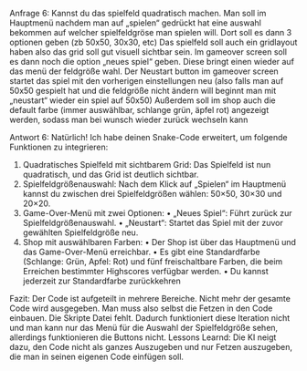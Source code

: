 Anfrage 6:
Kannst du das spielfeld quadratisch machen.
Man soll im Hauptmenü nachdem man auf „spielen“ gedrückt hat eine auswahl bekommen auf welcher spielfeldgröse man spielen will. Dort soll es dann 3 optionen geben (zb 50x50, 30x30, etc)
Das spielfeld soll auch ein gridlayout haben also das grid soll gut visuell sichtbar sein.
Im gameover screen soll es dann noch die option „neues spiel“ geben. Diese bringt einen wieder auf das menü der feldgröße wahl. Der Neustart button im gameover screen startet das spiel mit den vorherigen einstellungen neu (also falls man auf 50x50 gespielt hat und die feldgröße nicht ändern will beginnt man mit „neustart“ wieder ein spiel auf 50x50)
Außerdem soll im shop auch die default farbe (immer auswählbar, schlange grün, äpfel rot) angezeigt werden, sodass man bei wunsch wieder zurück wechseln kann

Antwort 6:
Natürlich! Ich habe deinen Snake-Code erweitert, um folgende Funktionen zu integrieren:
1. Quadratisches Spielfeld mit sichtbarem Grid: Das Spielfeld ist nun quadratisch, und das Grid ist deutlich sichtbar.
2. Spielfeldgrößenauswahl: Nach dem Klick auf „Spielen“ im Hauptmenü kannst du zwischen drei Spielfeldgrößen wählen: 50×50, 30×30 und 20×20.
3. Game-Over-Menü mit zwei Optionen:
   • „Neues Spiel“: Führt zurück zur Spielfeldgrößenauswahl.
   • „Neustart“: Startet das Spiel mit der zuvor gewählten Spielfeldgröße neu.
4. Shop mit auswählbaren Farben:
   • Der Shop ist über das Hauptmenü und das Game-Over-Menü erreichbar.
   • Es gibt eine Standardfarbe (Schlange: Grün, Apfel: Rot) und fünf freischaltbare Farben, die beim Erreichen bestimmter Highscores verfügbar werden.
   • Du kannst jederzeit zur Standardfarbe zurückkehren



Fazit: Der Code ist aufgeteilt in mehrere Bereiche. Nicht mehr der gesamte Code wird ausgegeben. Man muss also selbst die Fetzen in den Code einbauen. Die Skripte Datei fehlt.
Dadurch funktioniert diese Iteration nicht und man kann nur das Menü für die Auswahl der Spielfeldgröße sehen, allerdings funktionieren die Buttons nicht.
Lessons Learnd: Die KI neigt dazu, den Code nicht als ganzes Auszugeben und nur Fetzen auszugeben, die man in seinen eigenen Code einfügen soll. 